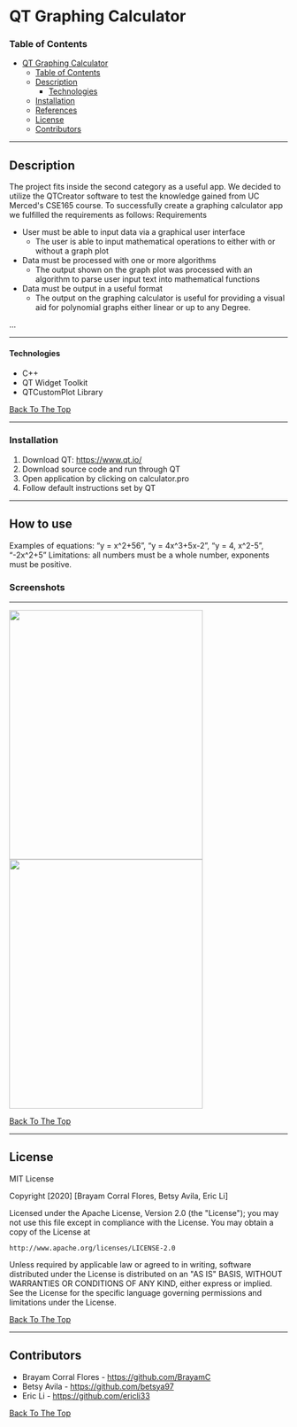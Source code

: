   
# QT Graphing Calculator

### Table of Contents

- [QT Graphing Calculator](#QT-Graphing-Calculator)
    - [Table of Contents](#table-of-contents)
  - [Description](#description)
      - [Technologies](#technologies)
  - [Installation](#installation)
  - [References](#references)
  - [License](#license)
  - [Contributors](#contributors)

---

## Description
The project fits inside the second category as a useful app. We decided to utilize the QTCreator software to test the knowledge gained from UC Merced's CSE165 course. To successfully create a graphing calculator app we fulfilled the requirements as follows:
Requirements
- User must be able to input data via a graphical user interface
    - The user is able to input mathematical operations to either with or without a graph plot
- Data must be processed with one or more algorithms
    - The output shown on the graph plot was processed with an algorithm to parse user input text into mathematical functions
 - Data must be output in a useful format
    - The output on the graphing calculator is useful for providing a visual aid for polynomial graphs either linear or up to any Degree. 

...



---
#### Technologies
- C++
- QT Widget Toolkit
- QTCustomPlot Library

[Back To The Top](#read-me-template)

---

### Installation
1. Download QT: https://www.qt.io/
2. Download source code and run through QT
3. Open application by clicking on calculator.pro
4. Follow default instructions set by QT

---
## How to use
Examples of equations: “y = x^2+56”, “y = 4x^3+5x-2”, “y = 4, x^2-5”, “-2x^2+5”
Limitations: all numbers must be a whole number, exponents must be positive.
### Screenshots
---
<img src="https://i.imgur.com/nrLbfy4.png" alt="" width="350" height="450"> <img src="https://i.imgur.com/pbwoRJ0.png" alt="" width="350" height="450"> 
 

[Back To The Top](#read-me-template)

---
## License

MIT License

Copyright [2020] [Brayam Corral Flores, Betsy Avila, Eric Li]

Licensed under the Apache License, Version 2.0 (the "License");
you may not use this file except in compliance with the License.
You may obtain a copy of the License at

    http://www.apache.org/licenses/LICENSE-2.0

Unless required by applicable law or agreed to in writing, software
distributed under the License is distributed on an "AS IS" BASIS,
WITHOUT WARRANTIES OR CONDITIONS OF ANY KIND, either express or implied.
See the License for the specific language governing permissions and
limitations under the License.

[Back To The Top](#read-me-template)

---

## Contributors

- Brayam Corral Flores - https://github.com/BrayamC
- Betsy Avila -  https://github.com/betsya97
- Eric Li -  https://github.com/ericli33

[Back To The Top](#read-me-template)
